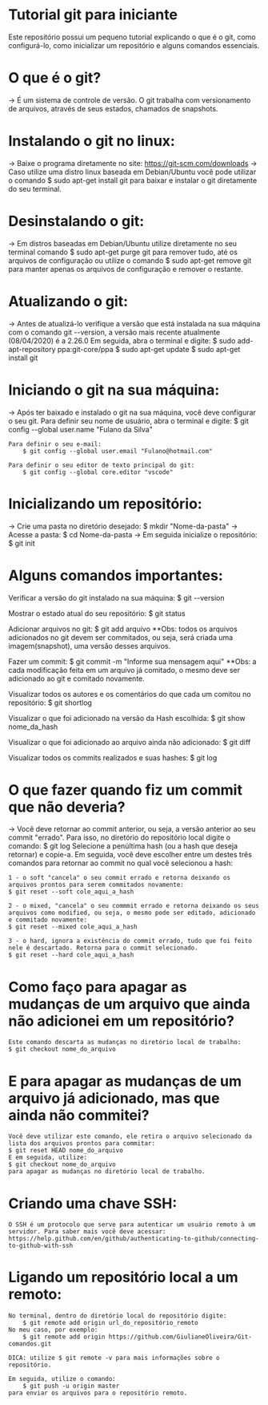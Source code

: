 # Tutorial git para iniciante
Este repositório possui um pequeno tutorial explicando o que é o git, como configurá-lo, como inicializar um
repositório e alguns comandos essenciais.

# O que é o git?
-> É um sistema de controle de versão. O git trabalha com versionamento de arquivos, através de seus estados, chamados de snapshots.

# Instalando o git no linux:
-> Baixe o programa diretamente no site: https://git-scm.com/downloads
-> Caso utilize uma distro linux baseada em Debian/Ubuntu você pode utilizar o comando $ sudo apt-get install git para baixar e instalar o git diretamente do seu terminal.

# Desinstalando o git:
-> Em distros baseadas em Debian/Ubuntu utilize diretamente no seu terminal comando $ sudo apt-get purge git para remover tudo, até os arquivos de configuração ou utilize o comando $ sudo apt-get remove git para manter apenas os arquivos de configuração e remover o restante.

# Atualizando o git:
-> Antes de atualizá-lo verifique a versão que está instalada na sua máquina com o comando git --version, a versão mais recente atualmente (08/04/2020) é a 2.26.0
Em seguida, abra o terminal e digite:
    $ sudo add-apt-repository ppa:git-core/ppa
    $ sudo apt-get update
    $ sudo apt-get install git

# Iniciando o git na sua máquina:
-> Após ter baixado e instalado o git na sua máquina, você deve configurar o seu git. 
    Para definir seu nome de usuário, abra o terminal e digite:
        $ git config --global user.name "Fulano da Silva"
    
    Para definir o seu e-mail:
        $ git config --global user.email "Fulano@hotmail.com"
    
    Para definir o seu editor de texto principal do git:
        $ git config --global core.editor "vscode"
    
# Inicializando um repositório:
-> Crie uma pasta no diretório desejado:
    $ mkdir "Nome-da-pasta"
-> Acesse a pasta:
    $ cd Nome-da-pasta
-> Em seguida inicialize o repositório:
    $ git init

# Alguns comandos importantes:

Verificar a versão do git instalado na sua máquina:
$ git --version

Mostrar o estado atual do seu repositório:
$ git status

Adicionar arquivos no git:
$ git add arquivo
**Obs: todos os arquivos adicionados no git devem ser commitados, ou seja, será criada uma imagem(snapshot), uma versão desses arquivos.

Fazer um commit:
$ git commit -m "Informe sua mensagem aqui"
**Obs: a cada modificação feita em um arquivo já comitado, o mesmo deve ser adicionado ao git e comitado novamente. 

Visualizar todos os autores e os comentários do que cada um comitou no repositório:
$ git shortlog 

Visualizar o que foi adicionado na versão da Hash escolhida:
$ git show nome_da_hash

Visualizar o que foi adicionado ao arquivo ainda não adicionado:
$ git diff 

Visualizar todos os commits realizados e suas hashes:
$ git log

# O que fazer quando fiz um commit que não deveria?
-> Você deve retornar ao commit anterior, ou seja, a versão anterior ao seu commit "errado". Para isso, no diretório do repositório local digite o comando:
    $ git log
Selecione a penúltima hash (ou a hash que deseja retornar) e copie-a. Em seguida, você deve escolher entre um destes três comandos para retornar ao commit no qual você selecionou a hash:

    1 - o soft "cancela" o seu commit errado e retorna deixando os arquivos prontos para serem commitados novamente:
    $ git reset --soft cole_aqui_a_hash

    2 - o mixed, "cancela" o seu commmit errado e retorna deixando os seus arquivos como modified, ou seja, o mesmo pode ser editado, adicionado e commitado novamente:
    $ git reset --mixed cole_aqui_a_hash

    3 - o hard, ignora a existência do commit errado, tudo que foi feito nele é descartado. Retorna para o commit selecionado.
    $ git reset --hard cole_aqui_a_hash

# Como faço para apagar as mudanças de um arquivo que ainda não adicionei em um repositório?
    Este comando descarta as mudanças no diretório local de trabalho:
    $ git checkout nome_do_arquivo

# E para apagar as mudanças de um arquivo já adicionado, mas que ainda não commitei?
    Você deve utilizar este comando, ele retira o arquivo selecionado da lista dos arquivos prontos para commitar:
    $ git reset HEAD nome_do_arquivo
    E em seguida, utilize:
    $ git checkout nome_do_arquivo
    para apagar as mudanças no diretório local de trabalho.

# Criando uma chave SSH:
    O SSH é um protocolo que serve para autenticar um usuário remoto à um servidor. Para saber mais você deve acessar:
    https://help.github.com/en/github/authenticating-to-github/connecting-to-github-with-ssh

# Ligando um repositório local a um remoto:
    No terminal, dentro do diretório local do repositório digite:
        $ git remote add origin url_do_repositório_remoto
    No meu caso, por exemplo:
        $ git remote add origin https://github.com/GiulianeOliveira/Git-comandos.git

    DICA: utilize $ git remote -v para mais informações sobre o repositório.

    Em seguida, utilize o comando:
        $ git push -u origin master 
    para enviar os arquivos para o repositório remoto.
